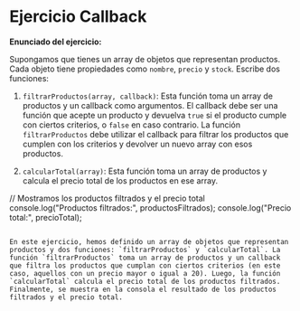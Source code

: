 # Ejercicio Callback


**Enunciado del ejercicio:**

Supongamos que tienes un array de objetos que representan productos. Cada objeto tiene propiedades como `nombre`, `precio` y `stock`. Escribe dos funciones:

1. `filtrarProductos(array, callback)`: Esta función toma un array de productos y un callback como argumentos. El callback debe ser una función que acepte un producto y devuelva `true` si el producto cumple con ciertos criterios, o `false` en caso contrario. La función `filtrarProductos` debe utilizar el callback para filtrar los productos que cumplen con los criterios y devolver un nuevo array con esos productos.

2. `calcularTotal(array)`: Esta función toma un array de productos y calcula el precio total de los productos en ese array.



// Mostramos los productos filtrados y el precio total
console.log("Productos filtrados:", productosFiltrados);
console.log("Precio total:", precioTotal);
```

En este ejercicio, hemos definido un array de objetos que representan productos y dos funciones: `filtrarProductos` y `calcularTotal`. La función `filtrarProductos` toma un array de productos y un callback que filtra los productos que cumplan con ciertos criterios (en este caso, aquellos con un precio mayor o igual a 20). Luego, la función `calcularTotal` calcula el precio total de los productos filtrados. Finalmente, se muestra en la consola el resultado de los productos filtrados y el precio total.
